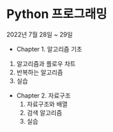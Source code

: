 # Python 프로그래밍
2022년 7월 28일 ~ 29일

* Chapter 1. 알고리즘 기초
1. 알고리즘과 플로우 차트
2. 반복하는 알고리즘
3. 실습
* Chapter 2. 자료구조
  1. 자료구조와 배열
  2. 검색 알고리즘
  3. 실습
